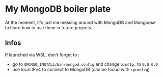 # My MongoDB boiler plate

At the moment, it's just me messing around with MongoDB and Mongoose to learn how to use them in future projects

## Infos
If launched via WSL, don't forget to :
 + go to `$MONGO_INSTALL/bin/mongod.config` and change `bindIp:` to `0.0.0.0`
 + use local IPv4 to connect to MongoDB (can be found with `ipconfig`)